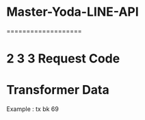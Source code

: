 # Master-Yoda-LINE-API
===================

  2 3 3 Request Code
  ===================
  Transformer Data
  ===================
  Example : tx bk 69
